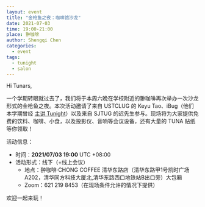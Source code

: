 ```yaml
---
layout: event
title: "金枪鱼之夜：咖啡馆沙龙"
date: 2021-07-03
time: 19:00-21:00
place: 翀咖啡
author: Shengqi Chen
categories:
  - event
tags:
  - tunight
  - salon
---
```


Hi Tunars,

一个学期转眼就过去了，我们将于本周六晚在学校附近的翀咖啡再次举办一次沙龙形式的金枪鱼之夜。本次活动邀请了来自 USTCLUG 的 Keyu Tao、iBug（他们本学期曾经 [主讲 Tunight](/event/2021/ustclug-tech-talk/)）以及来自 SJTUG 的迟先生参与。现场将为大家提供免费的饮料、咖啡、小食，以及投影仪、音响等会议设备，还有大量的 TUNA 贴纸等你领取！

活动信息：

* 时间：**2021/07/03 19:00** UTC +08:00
* 活动形式：线下（+线上会议）
  * 地点：翀咖啡·CHONG COFFEE 清华东路店（清华东路甲1号凯时广场A202，清华同方科技大厦北,清华东路西口地铁站B出口旁）大包厢
  * Zoom：621 219 8453（在现场条件允许的情况下提供）

欢迎一起来玩！
